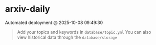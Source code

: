 # arxiv-daily
 Automated deployment @ 2025-10-08 09:49:30
> Add your topics and keywords in `database/topic.yml` 
> You can also view historical data through the `database/storage` 
